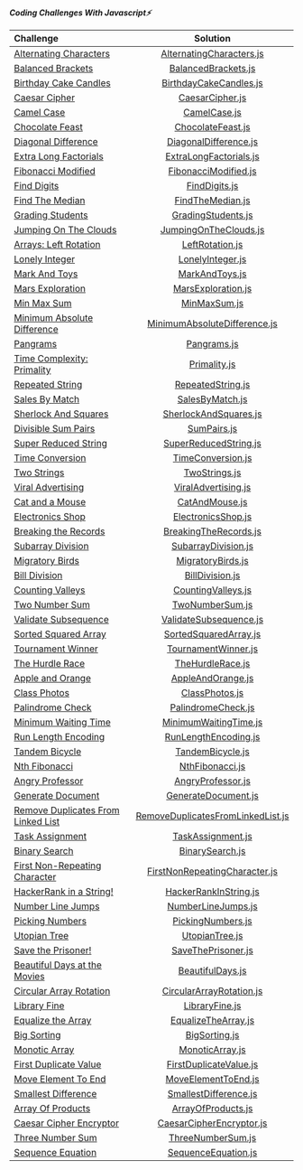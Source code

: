 ***Coding Challenges With Javascript⚡️***

| Challenge                                                                                                            |                                                                                                  Solution                                                                                                   | 
|:---------------------------------------------------------------------------------------------------------------------|:-----------------------------------------------------------------------------------------------------------------------------------------------------------------------------------------------------------:| 
| [Alternating Characters](https://www.hackerrank.com/challenges/alternating-characters/problem?h_r=internal-search)   |                                               [AlternatingCharacters.js](https://github.com/esrasen9/algo-challenges-js/blob/master/AlternatingCharacters.js)                                               |
| [Balanced Brackets](https://www.hackerrank.com/challenges/balanced-brackets/problem?h_r=internal-search)             |                                                    [BalancedBrackets.js](https://github.com/esrasen9/algo-challenges-js/blob/master/BalancedBrackets.js)                                                    | 
| [Birthday Cake Candles](https://www.hackerrank.com/challenges/birthday-cake-candles/problem?h_r=internal-search)     |                                                 [BirthdayCakeCandles.js](https://github.com/esrasen9/algo-challenges-js/blob/master/BirthdayCakeCandles.js)                                                 |
| [Caesar Cipher](https://www.hackerrank.com/challenges/caesar-cipher-1/problem)                                       |                                                        [CaesarCipher.js](https://github.com/esrasen9/algo-challenges-js/blob/master/CaesarCipher.js)                                                        |
| [Camel Case](https://www.hackerrank.com/challenges/camelcase/problem)                                                |                                                           [CamelCase.js](https://github.com/esrasen9/algo-challenges-js/blob/master/CamelCase.js)                                                           |
| [Chocolate Feast](https://www.hackerrank.com/challenges/chocolate-feast/problem)                                     |                                                      [ChocolateFeast.js](https://github.com/esrasen9/algo-challenges-js/blob/master/ChocolateFeast.js)                                                      |
| [Diagonal Difference](https://www.hackerrank.com/challenges/diagonal-difference/problem)                             |                                                  [DiagonalDifference.js](https://github.com/esrasen9/algo-challenges-js/blob/master/DiagonalDifference.js)                                                  |
| [Extra Long Factorials](https://www.hackerrank.com/challenges/extra-long-factorials/problem)                         |                                                 [ExtraLongFactorials.js](https://github.com/esrasen9/algo-challenges-js/blob/master/ExtraLongFactorials.js)                                                 |
| [Fibonacci Modified](https://www.hackerrank.com/challenges/fibonacci-modified/problem)                               |                                                   [FibonacciModified.js](https://github.com/esrasen9/algo-challenges-js/blob/master/FibonacciModified.js)                                                   |
| [Find Digits](https://www.hackerrank.com/challenges/find-digits/problem)                                             |                                                          [FindDigits.js](https://github.com/esrasen9/algo-challenges-js/blob/master/FindDigits.js)                                                          |
| [Find The Median](https://www.hackerrank.com/challenges/find-the-median/problem)                                     |                                                       [FindTheMedian.js](https://github.com/esrasen9/algo-challenges-js/blob/master/FindTheMedian.js)                                                       |
| [Grading Students](https://www.hackerrank.com/challenges/three-month-preparation-kit-grading/problem)                |                                                     [GradingStudents.js](https://github.com/esrasen9/algo-challenges-js/blob/master/GradingStudents.js)                                                     |
| [Jumping On The Clouds](https://www.hackerrank.com/challenges/jumping-on-the-clouds/problem)                         |                                                  [JumpingOnTheClouds.js](https://github.com/esrasen9/algo-challenges-js/blob/master/JumpingOnTheClouds.js)                                                  |
| [Arrays: Left Rotation](https://www.hackerrank.com/challenges/ctci-array-left-rotation/problem)                      |                                                        [LeftRotation.js](https://github.com/esrasen9/algo-challenges-js/blob/master/LeftRotation.js)                                                        |
| [Lonely Integer](https://www.hackerrank.com/challenges/ctci-lonely-integer/problem)                                  |                                                       [LonelyInteger.js](https://github.com/esrasen9/algo-challenges-js/blob/master/LonelyInteger.js)                                                       |
| [Mark And Toys](https://www.hackerrank.com/challenges/mark-and-toys/problem)                                         |                                                         [MarkAndToys.js](https://github.com/esrasen9/algo-challenges-js/blob/master/MarkAndToys.js)                                                         |
| [Mars Exploration](https://www.hackerrank.com/challenges/mars-exploration/problem)                                   |                                                     [MarsExploration.js](https://github.com/esrasen9/algo-challenges-js/blob/master/MarsExploration.js)                                                     |
| [Min Max Sum](https://www.hackerrank.com/challenges/mini-max-sum/problem)                                            |                                                           [MinMaxSum.js](https://github.com/esrasen9/algo-challenges-js/blob/master/MinMaxSum.js)                                                           |
| [Minimum Absolute Difference](https://www.hackerrank.com/challenges/minimum-absolute-difference-in-an-array/problem) |                                           [MinimumAbsoluteDifference.js](https://github.com/esrasen9/algo-challenges-js/blob/master/MinimumAbsoluteDifference.js)                                           |
| [Pangrams](https://www.hackerrank.com/challenges/pangrams/problem)                                                   |                                                            [Pangrams.js](https://github.com/esrasen9/algo-challenges-js/blob/master/Pangrams.js)                                                            |
| [Time Complexity: Primality](https://www.hackerrank.com/challenges/ctci-big-o/problem)                               |                                                           [Primality.js](https://github.com/esrasen9/algo-challenges-js/blob/master/Primality.js)                                                           |
| [Repeated String](https://www.hackerrank.com/challenges/repeated-string/problem)                                     |                                                      [RepeatedString.js](https://github.com/esrasen9/algo-challenges-js/blob/master/RepeatedString.js)                                                      |
| [Sales By Match](https://www.hackerrank.com/challenges/sock-merchant/problem)                                        |                                                        [SalesByMatch.js](https://github.com/esrasen9/algo-challenges-js/blob/master/SalesByMatch.js)                                                        |
| [Sherlock And Squares](https://www.hackerrank.com/challenges/sherlock-and-squares/problem)                           |                                                  [SherlockAndSquares.js](https://github.com/esrasen9/algo-challenges-js/blob/master/SherlockAndSquares.js)                                                  |
| [Divisible Sum Pairs](https://www.hackerrank.com/challenges/divisible-sum-pairs/problem)                             |                                                            [SumPairs.js](https://github.com/esrasen9/algo-challenges-js/blob/master/SumPairs.js)                                                            |
| [Super Reduced String](https://www.hackerrank.com/challenges/reduced-string/problem)                                 |                                                  [SuperReducedString.js](https://github.com/esrasen9/algo-challenges-js/blob/master/SuperReducedString.js)                                                  |
| [Time Conversion](https://www.hackerrank.com/challenges/time-conversion/problem)                                     |                                                      [TimeConversion.js](https://github.com/esrasen9/algo-challenges-js/blob/master/TimeConversion.js)                                                      |
| [Two Strings](https://www.hackerrank.com/challenges/two-strings/problem)                                             |                                                          [TwoStrings.js](https://github.com/esrasen9/algo-challenges-js/blob/master/TwoStrings.js)                                                          |
| [Viral Advertising](https://www.hackerrank.com/challenges/strange-advertising/problem)                               |                                                    [ViralAdvertising.js](https://github.com/esrasen9/algo-challenges-js/blob/master/ViralAdvertising.js)                                                    |
| [Cat and a Mouse](https://www.hackerrank.com/challenges/cats-and-a-mouse/problem)                                    |                                                         [CatAndMouse.js](https://github.com/esrasen9/algo-challenges-js/blob/master/CatAndMouse.js)                                                         |
| [Electronics Shop](https://www.hackerrank.com/challenges/electronics-shop/problem)                                   |                                                     [ElectronicsShop.js](https://github.com/esrasen9/algo-challenges-js/blob/master/ElectronicsShop.js)                                                     |
| [Breaking the Records](https://www.hackerrank.com/challenges/breaking-best-and-worst-records/problem)                |                                                  [BreakingTheRecords.js](https://github.com/esrasen9/algo-challenges-js/blob/master/BreakingTheRecords.js)                                                  |
| [Subarray Division](https://www.hackerrank.com/challenges/the-birthday-bar/problem)                                  |                                                    [SubarrayDivision.js](https://github.com/esrasen9/algo-challenges-js/blob/master/SubarrayDivision.js)                                                    |
| [Migratory Birds](https://www.hackerrank.com/challenges/migratory-birds/problem)                                     |                                                      [MigratoryBirds.js](https://github.com/esrasen9/algo-challenges-js/blob/master/MigratoryBirds.js)                                                      |
| [Bill Division](https://www.hackerrank.com/challenges/bon-appetit/problem)                                           |                                                        [BillDivision.js](https://github.com/esrasen9/algo-challenges-js/blob/master/BillDivision.js)                                                        |
| [Counting Valleys](https://www.hackerrank.com/challenges/counting-valleys/problem)                                   |                                                     [CountingValleys.js](https://github.com/esrasen9/algo-challenges-js/blob/master/CountingValleys.js)                                                     |
| [Two Number Sum](https://www.algoexpert.io/questions/Two%20Number%20Sum)                                             |                                                        [TwoNumberSum.js](https://github.com/esrasen9/algo-challenges-js/blob/master/TwoNumberSum.js)                                                        |
| [Validate Subsequence](https://www.algoexpert.io/questions/Validate%20Subsequence)                                   |                                                 [ValidateSubsequence.js](https://github.com/esrasen9/algo-challenges-js/blob/master/ValidateSubsequence.js)                                                 |
| [Sorted Squared Array](https://www.algoexpert.io/questions/Sorted%20Squared%20Array)                                 |                                                  [SortedSquaredArray.js](https://github.com/esrasen9/algo-challenges-js/blob/master/SortedSquaredArray.js)                                                  |
| [Tournament Winner](https://www.algoexpert.io/questions/Tournament%20Winner)                                         |                                                    [TournamentWinner.js](https://github.com/esrasen9/algo-challenges-js/blob/master/TournamentWinner.js)                                                    |
| [The Hurdle Race](https://www.hackerrank.com/challenges/the-hurdle-race/problem)                                     |                                                       [TheHurdleRace.js](https://github.com/esrasen9/algo-challenges-js/blob/master/TheHurdleRace.js)                                                       |
| [Apple and Orange](https://www.hackerrank.com/challenges/apple-and-orange/problem)                                   |                                                      [AppleAndOrange.js](https://github.com/esrasen9/algo-challenges-js/blob/master/AppleAndOrange.js)                                                      |
| [Class Photos](https://www.algoexpert.io/questions/Class%20Photos)                                                   |                                                         [ClassPhotos.js](https://github.com/esrasen9/algo-challenges-js/blob/master/ClassPhotos.js)                                                         | 
| [Palindrome Check](https://www.algoexpert.io/questions/Palindrome%20Check)                                           |                                                     [PalindromeCheck.js](https://github.com/esrasen9/algo-challenges-js/blob/master/PalindromeCheck.js)                                                     |
| [Minimum Waiting Time](https://www.algoexpert.io/questions/Minimum%20Waiting%20Time)                                 |                                                  [MinimumWaitingTime.js](https://github.com/esrasen9/algo-challenges-js/blob/master/MinimumWaitingTime.js)                                                  |
| [Run Length Encoding](https://www.algoexpert.io/questions/Run-Length%20Encoding)                                     |                                                   [RunLengthEncoding.js](https://github.com/esrasen9/algo-challenges-js/blob/master/RunLengthEncoding.js)                                                   |
| [Tandem Bicycle](https://www.algoexpert.io/questions/Tandem%20Bicycle)                                               |                                                       [TandemBicycle.js](https://github.com/esrasen9/algo-challenges-js/blob/master/TandemBicycle.js)                                                       |
| [Nth Fibonacci](https://www.algoexpert.io/questions/Nth%20Fibonacci)                                                 |                                                        [NthFibonacci.js](https://github.com/esrasen9/algo-challenges-js/blob/master/NthFibonacci.js)                                                        |
| [Angry Professor](https://www.hackerrank.com/challenges/angry-professor/problem)                                     |                                                      [AngryProfessor.js](https://github.com/esrasen9/algo-challenges-js/blob/master/AngryProfessor.js)                                                      |
| [Generate Document](https://www.algoexpert.io/questions/Generate%20Document)                                         |                                                    [GenerateDocument.js](https://github.com/esrasen9/algo-challenges-js/blob/master/GenerateDocument.js)                                                    |
| [Remove Duplicates From Linked List](https://www.algoexpert.io/questions/Remove%20Duplicates%20From%20Linked%20List) |                                      [RemoveDuplicatesFromLinkedList.js](https://github.com/esrasen9/algo-challenges-js/blob/master/RemoveDuplicatesFromLinkedList.js)                                      | 
| [Task Assignment](https://www.algoexpert.io/questions/Task%20Assignment)                                             |                                                      [TaskAssignment.js](https://github.com/esrasen9/algo-challenges-js/blob/master/TaskAssignment.js)                                                      |
| [Binary Search](https://www.algoexpert.io/questions/Binary%20Search)                                                 |                                                        [BinarySearch.js](https://github.com/esrasen9/algo-challenges-js/blob/master/BinarySearch.js)                                                        
| [First Non-Repeating Character](https://www.algoexpert.io/questions/First%20Non-Repeating%20Character)               |                                          [FirstNonRepeatingCharacter.js](https://github.com/esrasen9/algo-challenges-js/blob/master/FirstNonRepeatingCharacter.js)                                          |
| [HackerRank in a String!](https://www.hackerrank.com/challenges/hackerrank-in-a-string/problem?isFullScreen=false)   |                                                  [HackerRankInString.js](https://github.com/esrasen9/algo-challenges-js/blob/master/HackerRankInString.js)                                                  |
| [Number Line Jumps](https://www.hackerrank.com/challenges/kangaroo/problem)                                          |                                                     [NumberLineJumps.js](https://github.com/esrasen9/algo-challenges-js/blob/master/NumberLineJumps.js)                                                     |
| [Picking Numbers](https://www.hackerrank.com/challenges/picking-numbers/problem?isFullScreen=false)                  |                                                      [PickingNumbers.js](https://github.com/esrasen9/algo-challenges-js/blob/master/PickingNumbers.js)                                                      |                                                                |
| [Utopian Tree](https://www.hackerrank.com/challenges/utopian-tree/problem?isFullScreen=false)                        |                                                         [UtopianTree.js](https://github.com/esrasen9/algo-challenges-js/blob/master/UtopianTree.js)                                                         |
| [Save the Prisoner!](https://www.hackerrank.com/challenges/save-the-prisoner/problem?isFullScreen=false)             |                                                     [SaveThePrisoner.js](https://github.com/esrasen9/algo-challenges-js/blob/master/SaveThePrisoner.js)                                                     |                                                                |
| [Beautiful Days at the Movies](https://www.hackerrank.com/challenges/beautiful-days-at-the-movies/problem)           |                                                       [BeautifulDays.js](https://github.com/esrasen9/algo-challenges-js/blob/master/BeautifulDays.js)                                                       |
| [Circular Array Rotation](https://www.hackerrank.com/challenges/circular-array-rotation/problem)                     |                                               [CircularArrayRotation.js](https://github.com/esrasen9/algo-challenges-js/blob/master/CircularArrayRotation.js)                                               |
| [Library Fine](https://www.hackerrank.com/challenges/library-fine/problem)                                           |                                                         [LibraryFine.js](https://github.com/esrasen9/algo-challenges-js/blob/master/LibraryFine.js)                                                         |
| [Equalize the Array](https://www.hackerrank.com/challenges/equality-in-a-array/problem)                              |                                                    [EqualizeTheArray.js](https://github.com/esrasen9/algo-challenges-js/blob/master/EqualizeTheArray.js)                                                    |
| [Big Sorting](https://www.hackerrank.com/challenges/big-sorting/problem)                                             |                                                          [BigSorting.js](https://github.com/esrasen9/algo-challenges-js/blob/master/BigSorting.js)                                                          |
| [Monotic Array](https://www.algoexpert.io/questions/Monotonic%20Array)                                               |                                                        [MonoticArray.js](https://github.com/esrasen9/algo-challenges-js/blob/master/MonoticArray.js)                                                        |
| [First Duplicate Value](https://www.algoexpert.io/questions/First%20Duplicate%20Value)                               |                                                 [FirstDuplicateValue.js](https://github.com/esrasen9/algo-challenges-js/blob/master/FirstDuplicateValue.js)                                                 
| [Move Element To End](https://www.algoexpert.io/questions/Move%20Element%20To%20End)                                 |                                                    [MoveElementToEnd.js](https://github.com/esrasen9/algo-challenges-js/blob/master/MoveElementToEnd.js)                                                    |                                                    |
| [Smallest Difference](https://www.algoexpert.io/questions/Smallest%20Difference)                                     |                                                  [SmallestDifference.js](https://github.com/esrasen9/algo-challenges-js/blob/master/SmallestDifference.js)                                                  |
| [Array Of Products](https://www.algoexpert.io/questions/Array%20Of%20Products)                                       |                                                     [ArrayOfProducts.js](https://github.com/esrasen9/algo-challenges-js/blob/master/ArrayOfProducts.js)                                                     |
| [Caesar Cipher Encryptor](https://www.algoexpert.io/questions/Caesar%20Cipher%20Encryptor)                           |                                               [CaesarCipherEncryptor.js](https://github.com/esrasen9/algo-challenges-js/blob/master/CaesarCipherEncryptor.js)                                               |                                                    |
| [Three Number Sum](https://www.algoexpert.io/questions/Three%20Number%20Sum)                                         |                                                      [ThreeNumberSum.js](https://github.com/esrasen9/algo-challenges-js/blob/master/ThreeNumberSum.js)                                                      |                                                       |
| [Sequence Equation](https://www.hackerrank.com/challenges/permutation-equation/problem)                              |                                                    [SequenceEquation.js](https://github.com/esrasen9/algo-challenges-js/blob/master/SequenceEquation.js)                                                    |